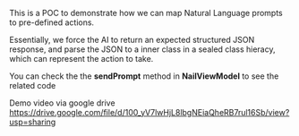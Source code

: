 This is a POC to demonstrate how we can map Natural Language prompts to pre-defined actions.

Essentially, we force the AI to return an expected structured JSON response, and parse the JSON to a inner class in a sealed class hieracy, which can represent the action to take. 

You can check the the **sendPrompt** method in **NailViewModel** to see the related code

Demo video via google drive
https://drive.google.com/file/d/100_yV7lwHjL8lbgNEiaQheRB7rul16Sb/view?usp=sharing
